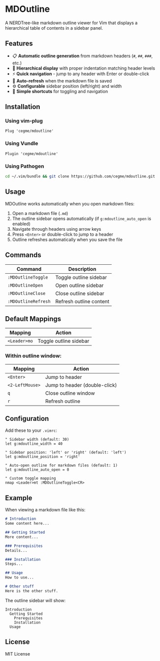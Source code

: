 # MDOutline

A NERDTree-like markdown outline viewer for Vim that displays a hierarchical table of contents in a sidebar panel.

## Features

- 📋 **Automatic outline generation** from markdown headers (`#`, `##`, `###`, etc.)
- 🌲 **Hierarchical display** with proper indentation matching header levels  
- ⚡ **Quick navigation** - jump to any header with Enter or double-click
- 🔄 **Auto-refresh** when the markdown file is saved
- ⚙️ **Configurable** sidebar position (left/right) and width
- 🎯 **Simple shortcuts** for toggling and navigation

## Installation

### Using vim-plug
```vim
Plug 'cegme/mdoutline'
```

### Using Vundle
```vim
Plugin 'cegme/mdoutline'
```

### Using Pathogen
```bash
cd ~/.vim/bundle && git clone https://github.com/cegme/mdoutline.git
```

## Usage

MDOutline works automatically when you open markdown files:

1. Open a markdown file (`.md`) 
2. The outline sidebar opens automatically (if `g:mdoutline_auto_open` is enabled)
3. Navigate through headers using arrow keys
4. Press `<Enter>` or double-click to jump to a header
5. Outline refreshes automatically when you save the file

## Commands

| Command | Description |
|---------|-------------|
| `:MDOutlineToggle` | Toggle outline sidebar |
| `:MDOutlineOpen` | Open outline sidebar |
| `:MDOutlineClose` | Close outline sidebar |
| `:MDOutlineRefresh` | Refresh outline content |

## Default Mappings

| Mapping | Action |
|---------|---------|
| `<Leader>mo` | Toggle outline sidebar |

### Within outline window:
| Mapping | Action |
|---------|---------|
| `<Enter>` | Jump to header |
| `<2-LeftMouse>` | Jump to header (double-click) |
| `q` | Close outline window |
| `r` | Refresh outline |

## Configuration

Add these to your `.vimrc`:

```vim
" Sidebar width (default: 30)
let g:mdoutline_width = 40

" Sidebar position: 'left' or 'right' (default: 'left')  
let g:mdoutline_position = 'right'

" Auto-open outline for markdown files (default: 1)
let g:mdoutline_auto_open = 0

" Custom toggle mapping
nmap <Leader>mt :MDOutlineToggle<CR>
```

## Example

When viewing a markdown file like this:
```markdown
# Introduction
Some content here...

## Getting Started
More content...

### Prerequisites
Details...

### Installation
Steps...

## Usage
How to use...

# Other stuff
Here is the other stuff.
```

The outline sidebar will show:
```
Introduction
  Getting Started
    Prerequisites  
    Installation
  Usage
```

## License

MIT License
